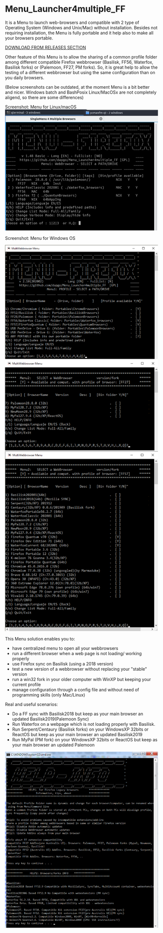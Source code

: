 # Menu_Launcher4multiple_FF
It is a Menu to launch web-browsers and compatible with 2 type of Operating System (Windows and Unix/Mac) without installation.
Besides not requiring installation, the Menu is fully portable and it help also to make all your browsers portable. 

[DOWNLOAD FROM RELEASES SECTION](https://github.com/dapgo/Menu4multiple_Webrowsers/releases)

Other feature of this Menu is to allow the sharing of a common profile folder among different compatible Firefox webbrowser (Basilisk, FF56, Waterfox, Basilisk forks) or (Palemoon, FF27, PM forks). So, it is great help to allow the testing of a different webbrowser but using the same configuration than on you daily browsers.

(Below screenshots can be outdated, at the moment Menu is a bit better and nicer. Windows batch and BashPosix Linux/MacOSx are not completely aligend, so there are some differences)

Screenshot: Menu for Linux/macOS
 ![icon](screenshots/MenuBash_filter_tags.png)
 
Screenshot: Menu for Windows OS

 ![icon](screenshots/MenuFF_menu1.png)
 ![icon](screenshots/MenuFF_menu2.png)
 ![icon](screenshots/MenuFF_menu2_listAll.png)
 
This Menu solution enables you to:
- have centralized menu to open all your webbrowsers
- run a different browser when a web page is not loading/ working properly
- use Firefox sync on Basilisk (using a 2018 version)
- test a new version of a webbrowser without replacing your "stable" version
- run a win32 fork in your older computer with WinXP but keeping your current profile
- manage configuration through a config file and without need of programming skills (only Mac/Linux)

Real and useful scenarios:
- Do a FF sync with Basilisk2018 but keep as your main browser an updated Basilisk2019(Palemoon Sync)
- Run Waterfox on a webpage which is not loading properly with Basilisk.
- Run Serpent/Centaury (Basilisk forks) on your WindowsXP 32bits or ReactOS but keep as your main browser an updated Basilisk2019
- Run MyPal (PM fork) on your WindowsXP 32bits or ReactOS but keep as your main browser an updated Palemoon

![icon](screenshots/Menu_FF_Help_page_v18.png)
